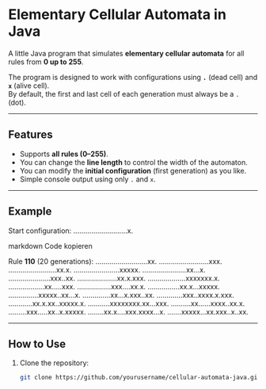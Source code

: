 # Elementary Cellular Automata in Java

A little Java program that simulates **elementary cellular automata** for all rules from **0 up to 255**.  

The program is designed to work with configurations using **`.`** (dead cell) and **`x`** (alive cell).  
By default, the first and last cell of each generation must always be a `.` (dot).  

---

## Features
- Supports **all rules (0–255)**.  
- You can change the **line length** to control the width of the automaton.  
- You can modify the **initial configuration** (first generation) as you like.  
- Simple console output using only `.` and `x`.  

---

## Example
Start configuration:
...........................x.

markdown
Code kopieren

Rule **110** (20 generations):
..........................xx.
.........................xxx.
........................xx.x.
.......................xxxxx.
......................xx...x.
.....................xxx..xx.
....................xx.x.xxx.
...................xxxxxxx.x.
..................xx.....xxx.
.................xxx....xx.x.
................xx.x...xxxxx.
...............xxxxx..xx...x.
..............xx...x.xxx..xx.
.............xxx..xxxx.x.xxx.
............xx.x.xx..xxxxx.x.
...........xxxxxxxx.xx...xxx.
..........xx......xxxx..xx.x.
.........xxx.....xx..x.xxxxx.
........xx.x....xxx.xxxx...x.
.......xxxxx...xx.xxx..x..xx. 


---

## How to Use
1. Clone the repository:
   ```bash
   git clone https://github.com/yourusername/cellular-automata-java.git
